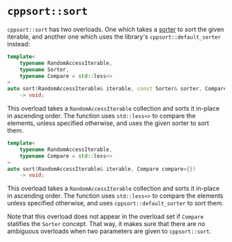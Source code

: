 `cppsort::sort`
===============

`cppsort::sort` has two overloads. One which takes a [sorter](doc/sorters.md) to
sort the given iterable, and another one which uses the library's `cppsort::default_sorter`
instead:

```cpp 
template<
    typename RandomAccessIterable,
    typename Sorter,
    typename Compare = std::less<>
>
auto sort(RandomAccessIterable& iterable, const Sorter& sorter, Compare compare={})
    -> void;
```

This overload takes a `RandomAccessIterable` collection and sorts it in-place in
ascending order. The function uses `std::less<>` to compare the elements, unless
specified otherwise, and uses the given sorter to sort them.

```cpp
template<
    typename RandomAccessIterable,
    typename Compare = std::less<>
>
auto sort(RandomAccessIterable& iterable, Compare compare={})
    -> void;
```

This overload takes a `RandomAccessIterable` collection and sorts it in-place in
ascending order. The function uses `std::less<>` to compare the elements unless
specified otherwise, and uses `cppsort::default_sorter` to sort them.

Note that this overload does not appear in the overload set if `Compare` statifies
the `Sorter` concept. That way, it makes sure that there are no ambiguous overloads
when two parameters are given to `cppsort::sort`.
